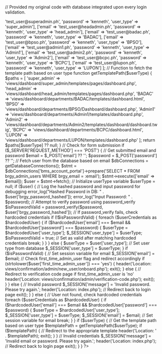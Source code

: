 // Provided my original code with database integrated upon every login validation.

<?php
session_start();
require_once './vendor/autoload.php';
require_once './controllers/db_connection.php'; // Include the database connection

// Define user credentials and types
$userCredentials = [
    ['email' => 'test_user@superadmin.ph', 'password' => 'kenneth', 'user_type' => 'super_admin'],
    ['email' => 'test_user@headadmin.ph', 'password' => 'kenneth', 'user_type' => 'head_admin'],
    ['email' => 'test_user@badac.ph', 'password' => 'kenneth', 'user_type' => 'BADAC'],
    ['email' => 'test_user@bpso.ph', 'password' => 'kenneth', 'user_type' => 'BPSO'],
    ['email' => 'test_user@admin1.ph', 'password' => 'kenneth', 'user_type' => 'Admin1'],
    ['email' => 'test_user@admin2.ph', 'password' => 'kenneth', 'user_type' => 'Admin2'],
    ['email' => 'test_user@bcpc.ph', 'password' => 'kenneth', 'user_type' => 'BCPC'],
    ['email' => 'test_user@lupon.ph', 'password' => 'kenneth', 'user_type' => 'LUPON']
];

// Function to fetch the template path based on user type
function getTemplatePath($userType) {
    $paths = [
        'super_admin' => 'views/dashboard/super_admin/templates/pages/dashboard.php',
        'head_admin' => 'views/dashboard/head_admin/templates/pages/dashboard.php',
        'BADAC' => 'views/dashboard/departments/BADAC/templates/dashboard.html',
        'BPSO' => 'views/dashboard/departments/BPSO/Dashboard/dashboard.php',
        'Admin1' => 'views/dashboard/departments/Admin1/templates/dashboard.php',
        'Admin2' => 'views/dashboard/departments/Admin2/templates/dashboard/dashboard.twig',
        'BCPC' => 'views/dashboard/departments/BCPC/dashboard.html',
        'LUPON' => 'views/dashboard/departments/LUPON/templates/dashboard.php'
    ];
    return $paths[$userType] ?? null;
}

// Check for form submission
if ($_SERVER['REQUEST_METHOD'] === 'POST') {
    // Get submitted email and password
    $email = $_POST['email'] ?? '';
    $password = $_POST['password'] ?? '';

    // Fetch user from the database based on email
    $dbConnections = getDatabaseConnections();
    $stmt = $dbConnections['bms_account_portal']->prepare('SELECT * FROM brgy_admin_users WHERE brgy_email = :email');
    $stmt->execute(['email' => $email]); 
    $user = $stmt->fetch();

    // Initialize userType variable
    $userType = null;

    if ($user) {
        // Log the hashed password and input password for debugging
        error_log("Hashed Password in DB: " . $user['brgy_password_hashed']);
        error_log("Input Password: " . $password);

        // Attempt to verify password using password_verify
        $isPasswordValid = password_verify($password, $user['brgy_password_hashed']);

        // If password_verify fails, check hardcoded credentials
        if (!$isPasswordValid) {
            foreach ($userCredentials as $hardcodedUser) {
                if ($hardcodedUser['email'] === $email && $hardcodedUser['password'] === $password) {
                    $userType = $hardcodedUser['user_type'];
                    $_SESSION['user_type'] = $userType;
                    $isPasswordValid = true; // Set as valid after matching hardcoded credentials
                    break;
                }
            }
        } else {
            $userType = $user['user_type']; // Set user type from database
            $_SESSION['user_type'] = $userType;
        }

        if ($isPasswordValid) {
            // Set session variable for email
            $_SESSION['email'] = $email;

            // Check first_time_admin_user flag and redirect accordingly
            if (strtolower($user['first_time_admin_user']) === 'yes') {
                header('Location: views/confirmation/admin/new_user/onboard.php');
                exit();
            } else {
                // Redirect to verification code page if first_time_admin_user is 'no'
                header('Location: views/confirmation/admin/verification-code.php');
                exit();
            }
        } else {
            // Invalid password
            $_SESSION['message'] = 'Invalid password. Please try again.';
            header('Location: index.php'); // Redirect back to login page
            exit();
        }
    } else {
        // User not found, check hardcoded credentials
        foreach ($userCredentials as $hardcodedUser) {
            if ($hardcodedUser['email'] === $email && $hardcodedUser['password'] === $password) {
                $userType = $hardcodedUser['user_type'];
                $_SESSION['user_type'] = $userType;
                $_SESSION['email'] = $email; // Set session variable for email
                break;
            }
        }

        if ($userType) {
            // Get the template path based on user type
            $templatePath = getTemplatePath($userType);
            if ($templatePath) {
                // Redirect to the appropriate template
                header('Location: ' . $templatePath);
                exit();
            }
        }

        // Invalid credentials
        $_SESSION['message'] = 'Invalid email or password. Please try again.';
        header('Location: index.php'); // Redirect back to login page
        exit();
    }
}
?>

